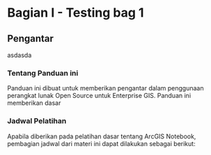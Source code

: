 # Bagian I - Testing bag 1

## Pengantar
asdasda
### Tentang Panduan ini

Panduan ini dibuat untuk memberikan pengantar dalam penggunaan perangkat lunak Open Source untuk Enterprise GIS. Panduan ini memberikan dasar 

### Jadwal Pelatihan

Apabila diberikan pada pelatihan dasar tentang ArcGIS Notebook, pembagian jadwal dari materi ini dapat dilakukan sebagai berikut:

